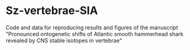 # Sz-vertebrae-SIA
Code and data for reproducing results and figures of the manuscript "Pronounced ontogenetic shifts of Atlantic smooth hammerhead shark revealed by CNS stable isotopes in vertebrae"
